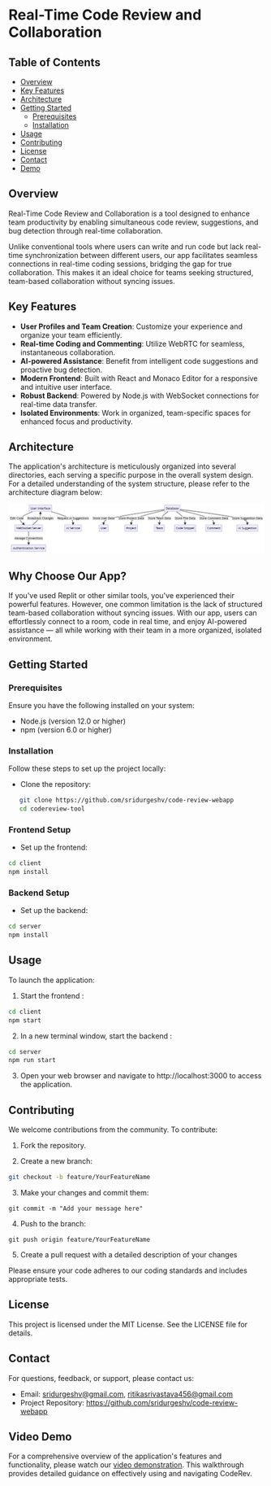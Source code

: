 # Real-Time Code Review and Collaboration

## Table of Contents

- [Overview](#overview)
- [Key Features](#key-features)
- [Architecture](#architecture)
- [Getting Started](#getting-started)
  - [Prerequisites](#prerequisites)
  - [Installation](#installation)
- [Usage](#usage)
- [Contributing](#contributing)
- [License](#license)
- [Contact](#contact)
- [Demo](#demo)

## Overview

Real-Time Code Review and Collaboration is a tool designed to enhance team productivity by enabling simultaneous code review, suggestions, and bug detection through real-time collaboration.

Unlike conventional tools where users can write and run code but lack real-time synchronization between different users, our app facilitates seamless connections in real-time coding sessions, bridging the gap for true collaboration. This makes it an ideal choice for teams seeking structured, team-based collaboration without syncing issues.

## Key Features

- **User Profiles and Team Creation**: Customize your experience and organize your team efficiently.
- **Real-time Coding and Commenting**: Utilize WebRTC for seamless, instantaneous collaboration.
- **AI-powered Assistance**: Benefit from intelligent code suggestions and proactive bug detection.
- **Modern Frontend**: Built with React and Monaco Editor for a responsive and intuitive user interface.
- **Robust Backend**: Powered by Node.js with WebSocket connections for real-time data transfer.
- **Isolated Environments**: Work in organized, team-specific spaces for enhanced focus and productivity.

## Architecture

The application's architecture is meticulously organized into several directories, each serving a specific purpose in the overall system design. For a detailed understanding of the system structure, please refer to the architecture diagram below:

![Architecture Diagram](https://github.com/sridurgeshv/code-review-webapp/blob/main/arch.JPG)


## Why Choose Our App?

If you've used Replit or other similar tools, you've experienced their powerful features. However, one common limitation is the lack of structured team-based collaboration without syncing issues. With our app, users can effortlessly connect to a room, code in real time, and enjoy AI-powered assistance — all while working with their team in a more organized, isolated environment.

## Getting Started

### Prerequisites

Ensure you have the following installed on your system:
- Node.js (version 12.0 or higher)
- npm (version 6.0 or higher)

### Installation

Follow these steps to set up the project locally:

- Clone the repository:
```bash
   git clone https://github.com/sridurgeshv/code-review-webapp
   cd codereview-tool
```

### Frontend Setup

- Set up the frontend:
```bash
cd client
npm install
```

### Backend Setup

- Set up the backend:
```bash
cd server
npm install
```

## Usage

To launch the application:

1. Start the frontend :
```bash
cd client
npm start
```

2. In a new terminal window, start the backend :
```bash
cd server
npm run start
```

3. Open your web browser and navigate to http://localhost:3000 to access the application.

## Contributing

We welcome contributions from the community. To contribute:

1. Fork the repository.

2. Create a new branch:
```bash
git checkout -b feature/YourFeatureName
```

3. Make your changes and commit them:
```
git commit -m "Add your message here"
```

4. Push to the branch:
```
git push origin feature/YourFeatureName
```

5. Create a pull request with a detailed description of your changes

Please ensure your code adheres to our coding standards and includes appropriate tests.

## License

This project is licensed under the MIT License. See the LICENSE file for details.

## Contact

For questions, feedback, or support, please contact us:

- Email: sridurgeshv@gmail.com, ritikasrivastava456@gmail.com
- Project Repository: https://github.com/sridurgeshv/code-review-webapp

## Video Demo
For a comprehensive overview of the application's features and functionality, please watch our [video demonstration](https://youtu.be/yPwKMofsTlY). This walkthrough provides detailed guidance on effectively using and navigating CodeRev.